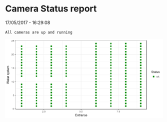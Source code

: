 Camera Status report
================
17/05/2017 - 16:29:08

    All cameras are up and running

![](camreport_files/figure-markdown_github/unnamed-chunk-2-1.png)
